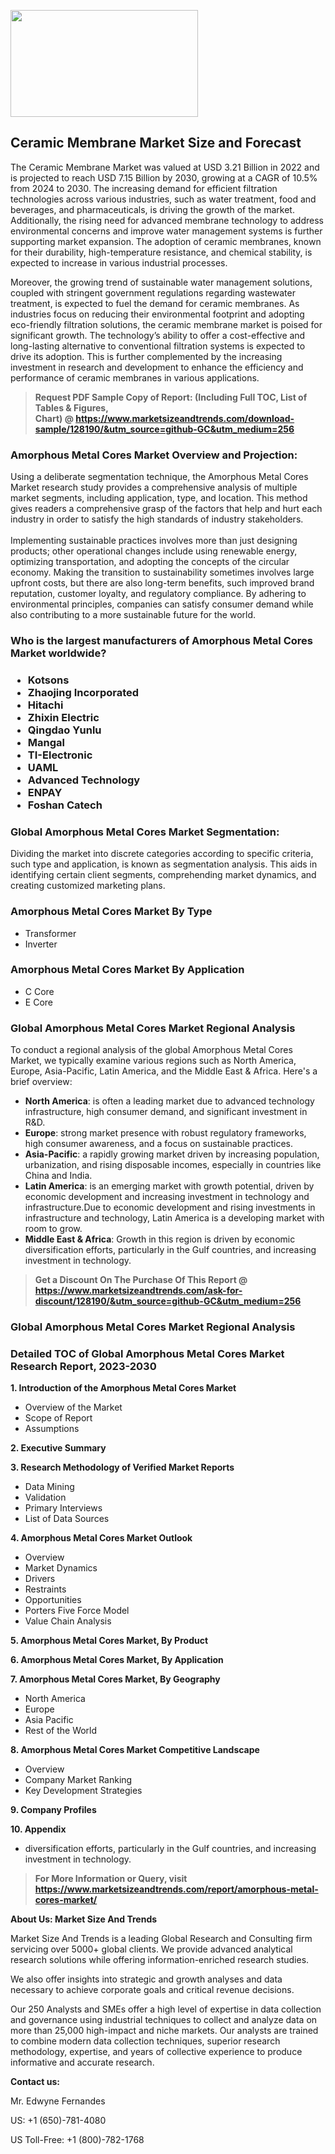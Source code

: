 <p><img class="alignnone size-medium wp-image-20088" src="https://ffe5etoiles.com/wp-content/uploads/2024/12/MST1-300x171.png" alt="" width="300" height="171" /></p><h2>Ceramic Membrane Market Size and Forecast</h2><p>The Ceramic Membrane Market was valued at USD 3.21 Billion in 2022 and is projected to reach USD 7.15 Billion by 2030, growing at a CAGR of 10.5% from 2024 to 2030. The increasing demand for efficient filtration technologies across various industries, such as water treatment, food and beverages, and pharmaceuticals, is driving the growth of the market. Additionally, the rising need for advanced membrane technology to address environmental concerns and improve water management systems is further supporting market expansion. The adoption of ceramic membranes, known for their durability, high-temperature resistance, and chemical stability, is expected to increase in various industrial processes. <p>Moreover, the growing trend of sustainable water management solutions, coupled with stringent government regulations regarding wastewater treatment, is expected to fuel the demand for ceramic membranes. As industries focus on reducing their environmental footprint and adopting eco-friendly filtration solutions, the ceramic membrane market is poised for significant growth. The technology’s ability to offer a cost-effective and long-lasting alternative to conventional filtration systems is expected to drive its adoption. This is further complemented by the increasing investment in research and development to enhance the efficiency and performance of ceramic membranes in various applications.</p></p><blockquote id="" class=""><strong>Request PDF Sample Copy of Report: (Including Full TOC, List of Tables &amp; Figures, Chart)&nbsp;@&nbsp;<strong><a href="https://www.marketsizeandtrends.com/download-sample/128190/&utm_source=github-GC&utm_medium=256" target="_blank">https://www.marketsizeandtrends.com/download-sample/128190/&utm_source=github-GC&utm_medium=256</a></strong></strong></blockquote><h3 id="" class="">Amorphous Metal Cores Market&nbsp;Overview and Projection:</h3><p id="" class="">Using a deliberate segmentation technique, the Amorphous Metal Cores Market research study provides a comprehensive analysis of multiple market segments, including application, type, and location. This method gives readers a comprehensive grasp of the factors that help and hurt each industry in order to satisfy the high standards of industry stakeholders. <br /> <br />Implementing sustainable practices involves more than just designing products; other operational changes include using renewable energy, optimizing transportation, and adopting the concepts of the circular economy. Making the transition to sustainability sometimes involves large upfront costs, but there are also long-term benefits, such improved brand reputation, customer loyalty, and regulatory compliance. By adhering to environmental principles, companies can satisfy consumer demand while also contributing to a more sustainable future for the world.</p><h3 id="" class="">Who is the largest manufacturers of&nbsp;Amorphous Metal Cores Market worldwide?</h3><h3 class=""><p><ul><li>Kotsons </li><li> Zhaojing Incorporated </li><li> Hitachi </li><li> Zhixin Electric </li><li> Qingdao Yunlu </li><li> Mangal </li><li> TI-Electronic </li><li> UAML </li><li> Advanced Technology </li><li> ENPAY </li><li> Foshan Catech</li></ul></p></h3><h3 id="" class="">Global&nbsp;Amorphous Metal Cores Market Segmentation:</h3><p id="" class="">Dividing the market into discrete categories according to specific criteria, such type and application, is known as segmentation analysis. This aids in identifying certain client segments, comprehending market dynamics, and creating customized marketing plans.</p><h3 id="" class="">Amorphous Metal Cores Market&nbsp;By Type</h3><p><p><ul><li>Transformer </li><li> Inverter</p></li></ul></p></p><h3 id="" class="">Amorphous Metal Cores Market&nbsp;By Application</h3><p class=""><p><ul><li>C Core </li><li> E Core</li></ul></p></p><h3 id="" class="">Global Amorphous Metal Cores Market Regional Analysis</h3><p id="" class="">To conduct a regional analysis of the global Amorphous Metal Cores Market, we typically examine various regions such as North America, Europe, Asia-Pacific, Latin America, and the Middle East &amp; Africa. Here's a brief overview:</p><ul><li><strong>North America</strong>: is often a leading market due to advanced technology infrastructure, high consumer demand, and significant investment in R&amp;D.</li><li><strong>Europe</strong>: strong market presence with robust regulatory frameworks, high consumer awareness, and a focus on sustainable practices.</li><li><strong>Asia-Pacific</strong>: a rapidly growing market driven by increasing population, urbanization, and rising disposable incomes, especially in countries like China and India.</li><li><strong>Latin America</strong>: is an emerging market with growth potential, driven by economic development and increasing investment in technology and infrastructure.Due to economic development and rising investments in infrastructure and technology, Latin America is a developing market with room to grow.</li><li><strong>Middle East &amp; Africa</strong>: Growth in this region is driven by economic diversification efforts, particularly in the Gulf countries, and increasing investment in technology.</li></ul><blockquote id="" class=""><strong>Get a Discount On The Purchase Of This Report @ <strong><a href="https://www.marketsizeandtrends.com/ask-for-discount/128190/&utm_source=github-GC&utm_medium=256" target="_blank">https://www.marketsizeandtrends.com/ask-for-discount/128190/&utm_source=github-GC&utm_medium=256</a></strong></strong></blockquote><h3 id="" class="">Global Amorphous Metal Cores Market Regional Analysis</h3><h3 id="" class="">Detailed TOC of Global Amorphous Metal Cores Market Research Report, 2023-2030</h3><p id="" class=""><strong>1. Introduction of the Amorphous Metal Cores Market</strong></p><ul><li>Overview of the Market</li><li>Scope of Report</li><li>Assumptions</li></ul><p id="" class=""><strong>2. Executive Summary</strong></p><p id="" class=""><strong>3. Research Methodology of Verified Market Reports</strong></p><ul><li>Data Mining</li><li>Validation</li><li>Primary Interviews</li><li>List of Data Sources</li></ul><p id="" class=""><strong>4. Amorphous Metal Cores Market Outlook</strong></p><ul><li>Overview</li><li>Market Dynamics</li><li>Drivers</li><li>Restraints</li><li>Opportunities</li><li>Porters Five Force Model</li><li>Value Chain Analysis</li></ul><p id="" class=""><strong>5. Amorphous Metal Cores Market, By Product</strong></p><p id="" class=""><strong>6. Amorphous Metal Cores Market, By Application</strong></p><p id="" class=""><strong>7. Amorphous Metal Cores Market, By Geography</strong></p><ul><li>North America</li><li>Europe</li><li>Asia Pacific</li><li>Rest of the World</li></ul><p id="" class=""><strong>8. Amorphous Metal Cores Market Competitive Landscape</strong></p><ul><li>Overview</li><li>Company Market Ranking</li><li>Key Development Strategies</li></ul><p id="" class=""><strong>9. Company Profiles</strong></p><p id="" class=""><strong>10. Appendix</strong></p><ul><li>diversification efforts, particularly in the Gulf countries, and increasing investment in technology.</li></ul><blockquote id="" class=""><strong>For More Information or Query, visit <strong><strong><a href="https://www.marketsizeandtrends.com/report/amorphous-metal-cores-market/" target="_blank">https://www.marketsizeandtrends.com/report/amorphous-metal-cores-market/</a></strong></strong></strong></blockquote><p id="" class=""><strong>About Us: Market Size And Trends</strong></p><p id="" class="">Market Size And Trends is a leading Global Research and Consulting firm servicing over 5000+ global clients. We provide advanced analytical research solutions while offering information-enriched research studies.</p><p id="" class="">We also offer insights into strategic and growth analyses and data necessary to achieve corporate goals and critical revenue decisions.</p><p id="" class="">Our 250 Analysts and SMEs offer a high level of expertise in data collection and governance using industrial techniques to collect and analyze data on more than 25,000 high-impact and niche markets. Our analysts are trained to combine modern data collection techniques, superior research methodology, expertise, and years of collective experience to produce informative and accurate research.</p><p id="" class=""><strong>Contact us:</strong></p><p id="" class="">Mr. Edwyne Fernandes</p><p id="" class="">US: +1 (650)-781-4080</p><p id="" class="">US Toll-Free: +1 (800)-782-1768</p>


